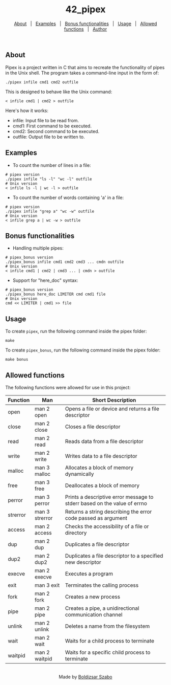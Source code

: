 <h1 align="center">42_pipex</h1>

<p align="center">
  <a href="#about">About</a> &#xa0; | &#xa0; 
  <a href="#examples">Examples</a> &#xa0; | &#xa0;
  <a href="#bonus-functionalities">Bonus functionalities</a> &#xa0; | &#xa0;
  <a href="#usage">Usage</a> &#xa0; | &#xa0;
  <a href="#allowed-functions">Allowed functions</a> &#xa0; | &#xa0;
  <a href="https://github.com/Szabold1" target="_blank">Author</a>
</p>

<br>

## About

Pipex is a project written in C that aims to recreate the functionality of pipes in the Unix shell. The program takes a command-line input in the form of:

```shell
./pipex infile cmd1 cmd2 outfile
```

This is designed to behave like the Unix command:

```shell
< infile cmd1 | cmd2 > outfile
```

Here's how it works:

- infile: Input file to be read from.
- cmd1: First command to be executed.
- cmd2: Second command to be executed.
- outfile: Output file to be written to.

## Examples

- To count the number of lines in a file:

```shell
# pipex version
./pipex infile "ls -l" "wc -l" outfile
# Unix version
< infile ls -l | wc -l > outfile
```

- To count the number of words containing 'a' in a file:

```shell
# pipex version
./pipex infile "grep a" "wc -w" outfile
# Unix version
< infile grep a | wc -w > outfile
```

## Bonus functionalities

- Handling multiple pipes:

```shell
# pipex_bonus version
./pipex_bonus infile cmd1 cmd2 cmd3 ... cmdn outfile
# Unix version
< infile cmd1 | cmd2 | cmd3 ... | cmdn > outfile
```

- Support for "here_doc" syntax:

```shell
# pipex_bonus version
./pipex_bonus here_doc LIMITER cmd cmd1 file
# Unix version
cmd << LIMITER | cmd1 >> file
```

## Usage

To create `pipex`, run the following command inside the pipex folder:

```shell
make
```

To create `pipex_bonus`, run the following command inside the pipex folder:

```shell
make bonus
```

## Allowed functions

The following functions were allowed for use in this project:

| **Function** | **Man**        | **Short Description**                                                    |
| ------------ | -------------- | ------------------------------------------------------------------------ |
| open         | man 2 open     | Opens a file or device and returns a file descriptor                     |
| close        | man 2 close    | Closes a file descriptor                                                 |
| read         | man 2 read     | Reads data from a file descriptor                                        |
| write        | man 2 write    | Writes data to a file descriptor                                         |
| malloc       | man 3 malloc   | Allocates a block of memory dynamically                                  |
| free         | man 3 free     | Deallocates a block of memory                                            |
| perror       | man 3 perror   | Prints a descriptive error message to stderr based on the value of errno |
| strerror     | man 3 strerror | Returns a string describing the error code passed as argument            |
| access       | man 2 access   | Checks the accessibility of a file or directory                          |
| dup          | man 2 dup      | Duplicates a file descriptor                                             |
| dup2         | man 2 dup2     | Duplicates a file descriptor to a specified new descriptor               |
| execve       | man 2 execve   | Executes a program                                                       |
| exit         | man 3 exit     | Terminates the calling process                                           |
| fork         | man 2 fork     | Creates a new process                                                    |
| pipe         | man 2 pipe     | Creates a pipe, a unidirectional communication channel                   |
| unlink       | man 2 unlink   | Deletes a name from the filesystem                                       |
| wait         | man 2 wait     | Waits for a child process to terminate                                   |
| waitpid      | man 2 waitpid  | Waits for a specific child process to terminate                          |

<br>

<div align="center">
  Made by <a href="https://github.com/Szabold1" target="_blank">Boldizsar Szabo</a>
</div>
